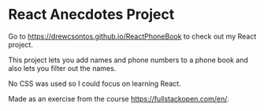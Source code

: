 # React Anecdotes Project

Go to https://drewcsontos.github.io/ReactPhoneBook to check out my React project.

This project lets you add names and phone numbers to a phone book and also lets you filter out the names. 

No CSS was used so I could focus on learning React.

Made as an exercise from the course https://fullstackopen.com/en/.

